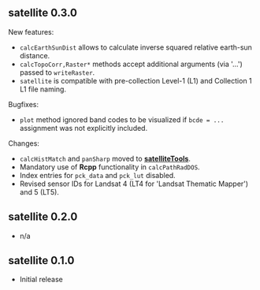 ## satellite 0.3.0

New features:

  * `calcEarthSunDist` allows to calculate inverse squared relative earth-sun distance. 
  * `calcTopoCorr,Raster*` methods accept additional arguments (via '...') passed to `writeRaster`. 
  * `satellite` is compatible with pre-collection Level-1 (L1) and Collection 1 L1 file naming. 

Bugfixes:

  * `plot` method ignored band codes to be visualized if `bcde = ...` assignment was not explicitly included.

Changes:

  * `calcHistMatch` and `panSharp` moved to [**satelliteTools**](https://github.com/environmentalinformatics-marburg/satelliteTools).
  * Mandatory use of **Rcpp** functionality in `calcPathRadDOS`.
  * Index entries for `pck_data` and `pck_lut` disabled.
  * Revised sensor IDs for Landsat 4 (LT4 for 'Landsat Thematic Mapper') and 5 (LT5).


## satellite 0.2.0

* n/a


## satellite 0.1.0

* Initial release
